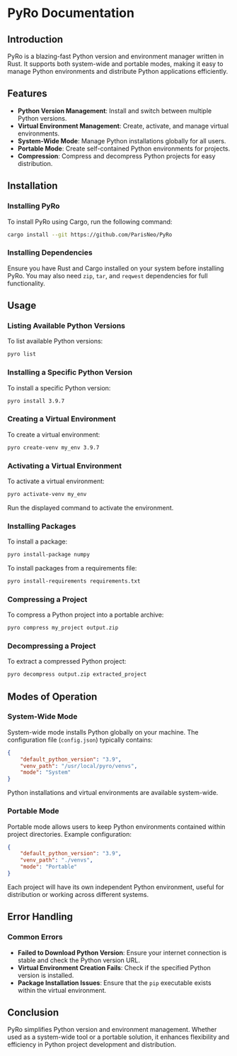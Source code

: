 # PyRo Documentation

## Introduction
PyRo is a blazing-fast Python version and environment manager written in Rust. It supports both system-wide and portable modes, making it easy to manage Python environments and distribute Python applications efficiently.

## Features
- **Python Version Management**: Install and switch between multiple Python versions.
- **Virtual Environment Management**: Create, activate, and manage virtual environments.
- **System-Wide Mode**: Manage Python installations globally for all users.
- **Portable Mode**: Create self-contained Python environments for projects.
- **Compression**: Compress and decompress Python projects for easy distribution.

## Installation
### 

### Installing PyRo
To install PyRo using Cargo, run the following command:
```bash
cargo install --git https://github.com/ParisNeo/PyRo
```

### Installing Dependencies
Ensure you have Rust and Cargo installed on your system before installing PyRo. You may also need `zip`, `tar`, and `reqwest` dependencies for full functionality.

## Usage
### Listing Available Python Versions
To list available Python versions:
```bash
pyro list
```

### Installing a Specific Python Version
To install a specific Python version:
```bash
pyro install 3.9.7
```

### Creating a Virtual Environment
To create a virtual environment:
```bash
pyro create-venv my_env 3.9.7
```

### Activating a Virtual Environment
To activate a virtual environment:
```bash
pyro activate-venv my_env
```
Run the displayed command to activate the environment.

### Installing Packages
To install a package:
```bash
pyro install-package numpy
```

To install packages from a requirements file:
```bash
pyro install-requirements requirements.txt
```

### Compressing a Project
To compress a Python project into a portable archive:
```bash
pyro compress my_project output.zip
```

### Decompressing a Project
To extract a compressed Python project:
```bash
pyro decompress output.zip extracted_project
```

## Modes of Operation
### System-Wide Mode
System-wide mode installs Python globally on your machine. The configuration file (`config.json`) typically contains:
```json
{
    "default_python_version": "3.9",
    "venv_path": "/usr/local/pyro/venvs",
    "mode": "System"
}
```
Python installations and virtual environments are available system-wide.

### Portable Mode
Portable mode allows users to keep Python environments contained within project directories. Example configuration:
```json
{
    "default_python_version": "3.9",
    "venv_path": "./venvs",
    "mode": "Portable"
}
```
Each project will have its own independent Python environment, useful for distribution or working across different systems.

## Error Handling
### Common Errors
- **Failed to Download Python Version**: Ensure your internet connection is stable and check the Python version URL.
- **Virtual Environment Creation Fails**: Check if the specified Python version is installed.
- **Package Installation Issues**: Ensure that the `pip` executable exists within the virtual environment.

## Conclusion
PyRo simplifies Python version and environment management. Whether used as a system-wide tool or a portable solution, it enhances flexibility and efficiency in Python project development and distribution.

